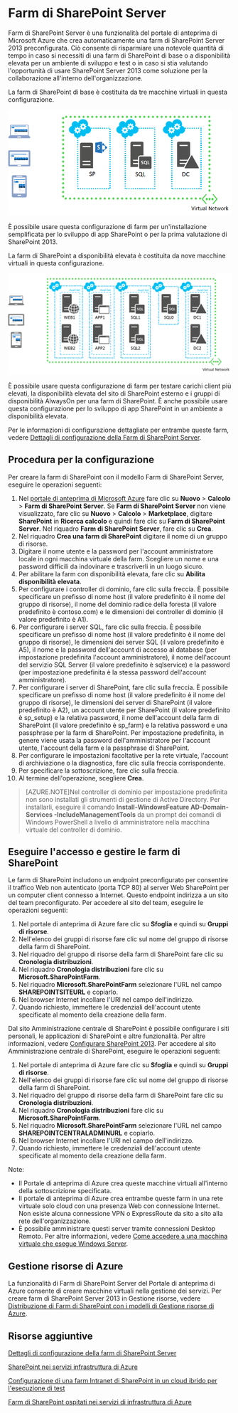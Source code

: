 <properties
	pageTitle="Farm di SharePoint Server"
	description="È possibile creare rapidamente una nuova farm di SharePoint Server 2013 utilizzando la funzionalità di Farm di SharePoint Server nel Portale di anteprima di Azure."
	services="virtual-machines"
	documentationCenter=""
	authors="JoeDavies-MSFT"
	manager="timlt"
	editor=""
	tags="azure-service-management"/>

<tags
	ms.service="virtual-machines"
	ms.workload="infrastructure-services"
	ms.tgt_pltfrm="vm-windows-sharepoint"
	ms.devlang="na"
	ms.topic="article"
	ms.date="07/07/2015"
	ms.author="josephd"/>

# Farm di SharePoint Server

Farm di SharePoint Server è una funzionalità del portale di anteprima di Microsoft Azure che crea automaticamente una farm di SharePoint Server 2013 preconfigurata. Ciò consente di risparmiare una notevole quantità di tempo in caso si necessiti di una farm di SharePoint di base o a disponibilità elevata per un ambiente di sviluppo e test o in caso si stia valutando l'opportunità di usare SharePoint Server 2013 come soluzione per la collaborazione all'interno dell'organizzazione.

La farm di SharePoint di base è costituita da tre macchine virtuali in questa configurazione.

![sharepointfarm](./media/virtual-machines-sharepoint-farm-azure-preview/SPFarm_Basic.png)

È possibile usare questa configurazione di farm per un'installazione semplificata per lo sviluppo di app SharePoint o per la prima valutazione di SharePoint 2013.

La farm di SharePoint a disponibilità elevata è costituita da nove macchine virtuali in questa configurazione.

![sharepointfarm](./media/virtual-machines-sharepoint-farm-azure-preview/SPFarm_HighAvail.png)

È possibile usare questa configurazione di farm per testare carichi client più elevati, la disponibilità elevata del sito di SharePoint esterno e i gruppi di disponibilità AlwaysOn per una farm di SharePoint. È anche possibile usare questa configurazione per lo sviluppo di app SharePoint in un ambiente a disponibilità elevata.

Per le informazioni di configurazione dettagliate per entrambe queste farm, vedere [Dettagli di configurazione della Farm di SharePoint Server](virtual-machines-sharepoint-farm-config-azure-preview.md).

## Procedura per la configurazione

Per creare la farm di SharePoint con il modello Farm di SharePoint Server, eseguire le operazioni seguenti:

1. Nel [portale di anteprima di Microsoft Azure](https://portal.azure.com/) fare clic su **Nuovo** > **Calcolo** > **Farm di SharePoint Server**. Se **Farm di SharePoint Server** non viene visualizzato, fare clic su **Nuovo** > **Calcolo** > **Marketplace**, digitare **SharePoint** in **Ricerca calcolo** e quindi fare clic su **Farm di SharePoint Server**. Nel riquadro **Farm di SharePoint Server**, fare clic su **Crea**.
2. Nel riquadro **Crea una farm di SharePoint** digitare il nome di un gruppo di risorse.
3. Digitare il nome utente e la password per l'account amministratore locale in ogni macchina virtuale della farm. Scegliere un nome e una password difficili da indovinare e trascriverli in un luogo sicuro.
4. Per abilitare la farm con disponibilità elevata, fare clic su **Abilita disponibilità elevata**.
5. Per configurare i controller di dominio, fare clic sulla freccia. È possibile specificare un prefisso di nome host (il valore predefinito è il nome del gruppo di risorse), il nome del dominio radice della foresta (il valore predefinito è contoso.com) e le dimensioni dei controller di dominio (il valore predefinito è A1).
6. Per configurare i server SQL, fare clic sulla freccia. È possibile specificare un prefisso di nome host (il valore predefinito è il nome del gruppo di risorse), le dimensioni dei server SQL (il valore predefinito è A5), il nome e la password dell'account di accesso al database (per impostazione predefinita l'account amministratore), il nome dell'account del servizio SQL Server (il valore predefinito è sqlservice) e la password (per impostazione predefinita è la stessa password dell'account amministratore).
7. Per configurare i server di SharePoint, fare clic sulla freccia. È possibile specificare un prefisso di nome host (il valore predefinito è il nome del gruppo di risorse), le dimensioni dei server di SharePoint (il valore predefinito è A2), un account utente per SharePoint (il valore predefinito è sp\_setup) e la relativa password, il nome dell'account della farm di SharePoint (il valore predefinito è sp\_farm) e la relativa password e una passphrase per la farm di SharePoint. Per impostazione predefinita, in genere viene usata la password dell'amministratore per l'account utente, l'account della farm e la passphrase di SharePoint.
8. Per configurare le impostazioni facoltative per la rete virtuale, l'account di archiviazione o la diagnostica, fare clic sulla freccia corrispondente.
9. Per specificare la sottoscrizione, fare clic sulla freccia.
10. Al termine dell'operazione, scegliere **Crea**.

> [AZURE.NOTE]Nel controller di dominio per impostazione predefinita non sono installati gli strumenti di gestione di Active Directory. Per installarli, eseguire il comando **Install-WindowsFeature AD-Domain-Services -IncludeManagementTools** da un prompt dei comandi di Windows PowerShell a livello di amministratore nella macchina virtuale del controller di dominio.

## Eseguire l'accesso e gestire le farm di SharePoint

Le farm di SharePoint includono un endpoint preconfigurato per consentire il traffico Web non autenticato (porta TCP 80) al server Web SharePoint per un computer client connesso a Internet. Questo endpoint indirizza a un sito del team preconfigurato. Per accedere al sito del team, eseguire le operazioni seguenti:

1.	Nel portale di anteprima di Azure fare clic su **Sfoglia** e quindi su **Gruppi di risorse**.
2.	Nell'elenco dei gruppi di risorse fare clic sul nome del gruppo di risorse della farm di SharePoint.
3.	Nel riquadro del gruppo di risorse della farm di SharePoint fare clic su **Cronologia distribuzioni**.
4.	Nel riquadro **Cronologia distribuzioni** fare clic su **Microsoft.SharePointFarm**.
5.	Nel riquadro **Microsoft.SharePointFarm** selezionare l'URL nel campo **SHAREPOINTSITEURL** e copiarlo.
6.	Nel browser Internet incollare l'URl nel campo dell'indirizzo.
7.	Quando richiesto, immettere le credenziali dell'account utente specificate al momento della creazione della farm.

Dal sito Amministrazione centrale di SharePoint è possibile configurare i siti personali, le applicazioni di SharePoint e altre funzionalità. Per altre informazioni, vedere [Configurare SharePoint 2013](http://technet.microsoft.com/library/ee836142.aspx). Per accedere al sito Amministrazione centrale di SharePoint, eseguire le operazioni seguenti:

1.	Nel portale di anteprima di Azure fare clic su **Sfoglia** e quindi su **Gruppi di risorse**.
2.	Nell'elenco dei gruppi di risorse fare clic sul nome del gruppo di risorse della farm di SharePoint.
3.	Nel riquadro del gruppo di risorse della farm di SharePoint fare clic su **Cronologia distribuzioni**.
4.	Nel riquadro **Cronologia distribuzioni** fare clic su **Microsoft.SharePointFarm**.
5.	Nel riquadro **Microsoft.SharePointFarm** selezionare l'URL nel campo **SHAREPOINTCENTRALADMINURL** e copiarlo.
6.	Nel browser Internet incollare l'URl nel campo dell'indirizzo.
7.	Quando richiesto, immettere le credenziali dell'account utente specificate al momento della creazione della farm.


Note:

- Il Portale di anteprima di Azure crea queste macchine virtuali all'interno della sottoscrizione specificata.
- Il portale di anteprima di Azure crea entrambe queste farm in una rete virtuale solo cloud con una presenza Web con connessione Internet. Non esiste alcuna connessione VPN o ExpressRoute da sito a sito alla rete dell'organizzazione.
- È possibile amministrare questi server tramite connessioni Desktop Remoto. Per altre informazioni, vedere [Come accedere a una macchina virtuale che esegue Windows Server](virtual-machines-log-on-windows-server.md).

## Gestione risorse di Azure

La funzionalità di Farm di SharePoint Server del Portale di anteprima di Azure consente di creare macchine virtuali nella gestione dei servizi. Per creare farm di SharePoint Server 2013 in Gestione risorse, vedere [Distribuzione di Farm di SharePoint con i modelli di Gestione risorse di Azure](virtual-machines-workload-template-sharepoint.md).

## Risorse aggiuntive

[Dettagli di configurazione della farm di SharePoint Server](virtual-machines-sharepoint-farm-config-azure-preview.md)

[SharePoint nei servizi infrastruttura di Azure](http://msdn.microsoft.com/library/azure/dn275955.aspx)

[Configurazione di una farm Intranet di SharePoint in un cloud ibrido per l'esecuzione di test](../virtual-network/virtual-networks-setup-sharepoint-hybrid-cloud-testing.md)

[Farm di SharePoint ospitati nei servizi di infrastruttura di Azure](virtual-machines-sharepoint-infrastructure-services.md)

<!---HONumber=August15_HO6-->